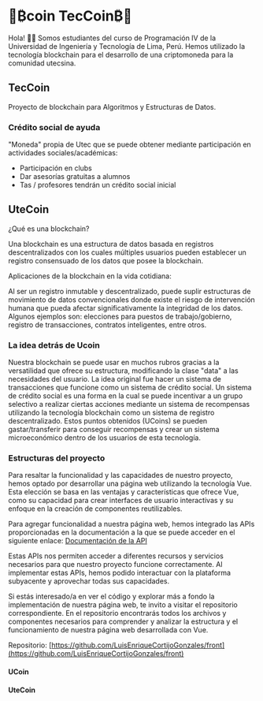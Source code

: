 # 🚀₿coin TecCoin₿🚀

Hola! 👨‍💻 Somos estudiantes del curso de Programación IV de la Universidad de Ingeniería y Tecnología de Lima, Perú. Hemos utilizado la tecnología blockchain para el desarrollo de una criptomoneda para la comunidad utecsina.

## TecCoin

Proyecto de blockchain para Algoritmos y Estructuras de Datos.

### Crédito social de ayuda

"Moneda" propia de Utec que se puede obtener mediante participación en actividades sociales/académicas:
- Participación en clubs
- Dar asesorías gratuitas a alumnos
- Tas / profesores tendrán un crédito social inicial

## UteCoin

¿Qué es una blockchain?

Una blockchain es una estructura de datos basada en registros descentralizados con los cuales múltiples usuarios pueden establecer un registro consensuado de los datos que posee la blockchain.

Aplicaciones de la blockchain en la vida cotidiana:

Al ser un registro inmutable y descentralizado, puede suplir estructuras de movimiento de datos convencionales donde existe el riesgo de intervención humana que pueda afectar significativamente la integridad de los datos. Algunos ejemplos son: elecciones para puestos de trabajo/gobierno, registro de transacciones, contratos inteligentes, entre otros.

### La idea detrás de Ucoin

Nuestra blockchain se puede usar en muchos rubros gracias a la versatilidad que ofrece su estructura, modificando la clase "data" a las necesidades del usuario. La idea original fue hacer un sistema de transacciones que funcione como un sistema de crédito social. Un sistema de crédito social es una forma en la cual se puede incentivar a un grupo selectivo a realizar ciertas acciones mediante un sistema de recompensas utilizando la tecnología blockchain como un sistema de registro descentralizado. Estos puntos obtenidos (UCoins) se pueden gastar/transferir para conseguir recompensas y crear un sistema microeconómico dentro de los usuarios de esta tecnología.

### Estructuras del proyecto

Para resaltar la funcionalidad y las capacidades de nuestro proyecto, hemos optado por desarrollar una página web utilizando la tecnología Vue. Esta elección se basa en las ventajas y características que ofrece Vue, como su capacidad para crear interfaces de usuario interactivas y su enfoque en la creación de componentes reutilizables.

Para agregar funcionalidad a nuestra página web, hemos integrado las APIs proporcionadas en la documentación a la que se puede acceder en el siguiente enlace: [Documentación de la API](https://app.swaggerhub.com/apis-docs/ENRIQUEFFT04/ute-coin_rest_api/1.0.0#/)

Estas APIs nos permiten acceder a diferentes recursos y servicios necesarios para que nuestro proyecto funcione correctamente. Al implementar estas APIs, hemos podido interactuar con la plataforma subyacente y aprovechar todas sus capacidades.

Si estás interesado/a en ver el código y explorar más a fondo la implementación de nuestra página web, te invito a visitar el repositorio correspondiente. En el repositorio encontrarás todos los archivos y componentes necesarios para comprender y analizar la estructura y el funcionamiento de nuestra página web desarrollada con Vue.

Repositorio: [https://github.com/LuisEnriqueCortijoGonzales/front](https://github.com/LuisEnriqueCortijoGonzales/front)
#### UCoin
#### UteCoin
  
